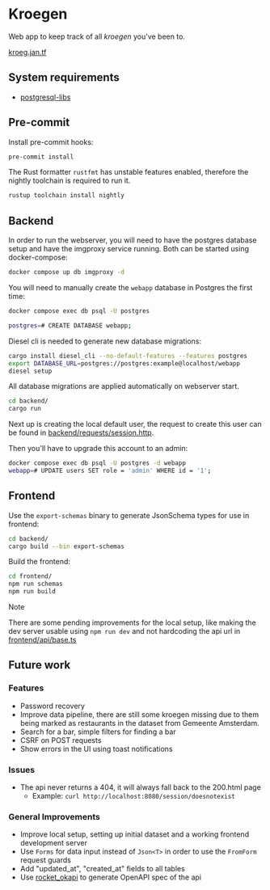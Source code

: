 # Kroegen
Web app to keep track of all _kroegen_ you've been to.

[kroeg.jan.tf](https://kroeg.jan.tf)

## System requirements

- [postgresql-libs](https://archlinux.org/packages/extra/x86_64/postgresql-libs/)

## Pre-commit
Install pre-commit hooks:
```bash
pre-commit install
```

The Rust formatter `rustfmt` has unstable features enabled, therefore the nightly toolchain is required to run it.
```bash
rustup toolchain install nightly
```

## Backend

In order to run the webserver, you will need to have the postgres database setup and have the imgproxy service running.
Both can be started using docker-compose:
```bash
docker compose up db imgproxy -d
```

You will need to manually create the `webapp` database in Postgres the first time:
```bash
docker compose exec db psql -U postgres

postgres=# CREATE DATABASE webapp;
```

Diesel cli is needed to generate new database migrations:
```bash
cargo install diesel_cli --no-default-features --features postgres
export DATABASE_URL=postgres://postgres:example@localhost/webapp
diesel setup
```

All database migrations are applied automatically on webserver start.
```bash
cd backend/
cargo run
```

Next up is creating the local default user, the request to create this user can be found in [backend/requests/session.http](./backend/requests/session.http).

Then you'll have to upgrade this account to an admin:
```bash
docker compose exec db psql -U postgres -d webapp
webapp=# UPDATE users SET role = 'admin' WHERE id = '1';
```

## Frontend

Use the `export-schemas` binary to generate JsonSchema types for use in frontend:
```bash
cd backend/
cargo build --bin export-schemas
```

Build the frontend:
```bash
cd frontend/
npm run schemas
npm run build
```

> [!NOTE]
> There are some pending improvements for the local setup, like making the dev server usable using `npm run dev`
> and not hardcoding the api url in [frontend/api/base.ts](./frontend/api/base.ts)


## Future work

### Features
- Password recovery
- Improve data pipeline, there are still some kroegen missing due to them being marked as restaurants in the dataset from Gemeente Amsterdam.
- Search for a bar, simple filters for finding a bar
- CSRF on POST requests
- Show errors in the UI using toast notifications

### Issues
- The api never returns a 404, it will always fall back to the 200.html page
  - Example: `curl http://localhost:8080/session/doesnotexist`

### General Improvements
- Improve local setup, setting up initial dataset and a working frontend development server
- Use `Forms` for data input instead of `Json<T>` in order to use the `FromForm` request guards
- Add "updated_at", "created_at" fields to all tables
- Use [rocket_okapi](https://crates.io/crates/rocket_okapi) to generate OpenAPI spec of the api
